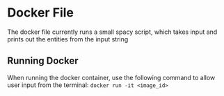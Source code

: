 # Docker File
The docker file currently runs a small spacy script, which takes input and prints out the entities from the input string

## Running Docker
When running the docker container, use the following command to allow user input from the terminal:
`docker run -it <image_id>`
